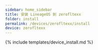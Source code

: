 ```yaml
---
sidebar: home_sidebar
title: 安装 LineageOS 到 zerofltexx
folder: install
permalink: /devices/zerofltexx/install
device: zerofltexx
---
```

{% include templates/device_install.md %}
